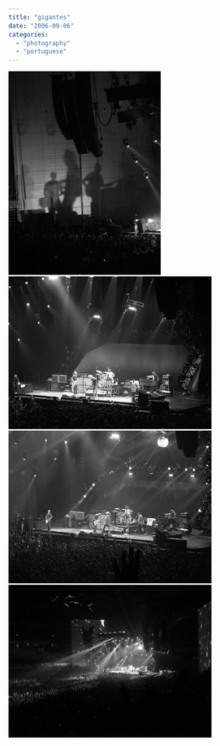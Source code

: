 ```yaml
---
title: "gigantes"
date: "2006-09-06"
categories: 
  - "photography"
  - "portuguese"
---
```


[![](images/gigantes.jpg)](http://photos1.blogger.com/blogger/7083/408/1600/gigantes.jpg)  
[![](images/gigantes2.jpg)](http://photos1.blogger.com/blogger/7083/408/1600/gigantes2.jpg)  
[![](images/gigantes4.jpg)](http://photos1.blogger.com/blogger/7083/408/1600/gigantes4.jpg)  
[![](images/gigantes3.jpg)](http://photos1.blogger.com/blogger/7083/408/1600/gigantes3.jpg)
